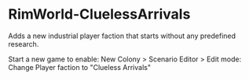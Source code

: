 # RimWorld-CluelessArrivals
Adds a new industrial player faction that starts without any predefined research.

Start a new game to enable:
New Colony > Scenario Editor > Edit mode: Change Player faction to "Clueless Arrivals"
